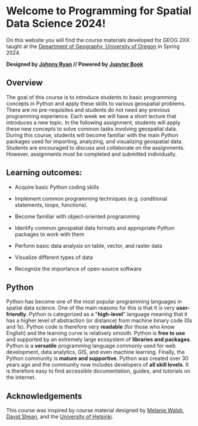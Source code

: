 # Welcome to Programming for Spatial Data Science 2024!

On this website you will find the course materials developed for GEOG 2XX taught at the [Department of Geography, University of Oregon](https://geography.uoregon.edu/) in Spring 2024. 

**Designed by [Johnny Ryan](https://www.johnny-ryan.com/) // Powered by [Jupyter Book](https://jupyterbook.org/)**

## Overview

The goal of this course is to introduce students to basic programming concepts in Python and apply these skills to various geospatial problems. There are no pre-requisites and students do not need any previous programming experience. Each week we will have a short lecture that introduces a new topic. In the following assignment, students will apply these new concepts to solve common tasks involving geospatial data. During this course, students will become familiar with the main Python packages used for importing, analyzing, and visualizing geospatial data. Students are encouraged to discuss and collaborate on the assignments. However, assignments must be completed and submitted individually. 

## Learning outcomes:

* Acquire basic Python coding skills

* Implement common programming techniques (e.g. conditional statements, loops, functions).

* Become familiar with object-oriented programming

* Identify common geospatial data formats and appropriate Python packages to work with them

* Perform basic data analysis on table, vector, and raster data

* Visualize different types of data

* Recognize the importance of open-source software

## Python 

Python has become one of the most popular programming languages in spatial data science. One of the main reasons for this is that it is very **user-friendly**. Python is categorized as a "**high-level**" language meaning that it has a higher level of abstraction (or distance) from machine binary code (0s and 1s). Python code is therefore very **readable** (for those who know English) and the learning curve is relatively smooth. Python is **free to use** and supported by an extremely large ecosystem of **libraries and packages**. Python is a **versatile** programming language commonly used for web development, data analytics, GIS, and even machine learning. Finally, the Python community is **mature and supportive**. Python was created over 30 years ago and the community now includes developers of **all skill levels**. It is therefore easy to find accessible documentation, guides, and tutorials on the internet.

## Acknowledgements

This course was inspired by course material designed by [Melanie Walsh](https://melaniewalsh.github.io/Intro-Cultural-Analytics/welcome.html), [David Shean](https://github.com/UW-GDA/gda_course_2021), and the [University of Helsinki](https://geo-python-site.readthedocs.io/en/latest/). 





